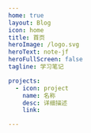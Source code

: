 ```yaml
---
home: true
layout: Blog
icon: home
title: 首页
heroImage: /logo.svg
heroText: note-jf
heroFullScreen: false
tagline: 学习笔记

projects:
  - icon: project
    name: 名称
    desc: 详细描述
    link: 

---
```

